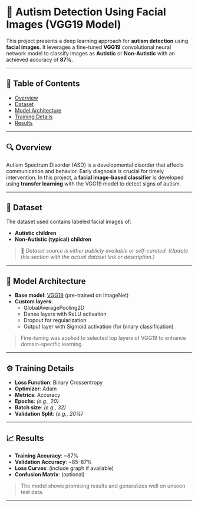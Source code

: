 # 🧠 Autism Detection Using Facial Images (VGG19 Model)

This project presents a deep learning approach for **autism detection** using **facial images**. It leverages a fine-tuned **VGG19** convolutional neural network model to classify images as **Autistic** or **Non-Autistic** with an achieved accuracy of **87%**.

---

## 📌 Table of Contents
- [Overview](#overview)
- [Dataset](#dataset)
- [Model Architecture](#model-architecture)
- [Training Details](#training-details)
- [Results](#results)

---

## 🔍 Overview

Autism Spectrum Disorder (ASD) is a developmental disorder that affects communication and behavior. Early diagnosis is crucial for timely intervention. In this project, a **facial image-based classifier** is developed using **transfer learning** with the VGG19 model to detect signs of autism.

---

## 📁 Dataset

The dataset used contains labeled facial images of:
- **Autistic children**
- **Non-Autistic (typical) children**

> 📌 *Dataset source is either publicly available or self-curated. (Update this section with the actual dataset link or description.)*

---

## 🧠 Model Architecture

- **Base model**: [VGG19](https://keras.io/api/applications/vgg/#vgg19-function) (pre-trained on ImageNet)
- **Custom layers**:
  - GlobalAveragePooling2D
  - Dense layers with ReLU activation
  - Dropout for regularization
  - Output layer with Sigmoid activation (for binary classification)

> Fine-tuning was applied to selected top layers of VGG19 to enhance domain-specific learning.

---

## ⚙️ Training Details

- **Loss Function**: Binary Crossentropy  
- **Optimizer**: Adam  
- **Metrics**: Accuracy  
- **Epochs**: _(e.g., 20)_  
- **Batch size**: _(e.g., 32)_  
- **Validation Split**: _(e.g., 20%)_

---

## 📈 Results

- **Training Accuracy**: ~87%
- **Validation Accuracy**: ~85–87%
- **Loss Curves**: (include graph if available)
- **Confusion Matrix**: (optional)

> The model shows promising results and generalizes well on unseen test data.

---


